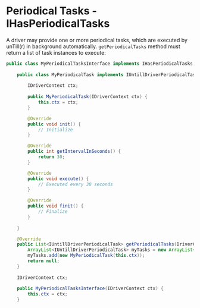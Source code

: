 # Periodical Tasks - IHasPeriodicalTasks

A driver may provide one or more periodical tasks, which are executed by unTill(r) in background automatically. `getPeriodicalTasks` method must return a list of task instances to execute:

```java
public class MyPeriodicalTasksInterface implements IHasPeriodicalTasks {
    
    public class MyPeriodicalTask implements IUntillDriverPeriodicalTask {
        
        IDriverContext ctx;
        
        public MyPeriodicalTask(IDriverContext ctx) {
            this.ctx = ctx;
        }

        @Override
        public void init() {
            // Initialize
        }

        @Override
        public int getIntervalInSeconds() {
            return 30;
        }

        @Override
        public void execute() {
            // Executed every 30 seconds
        }

        @Override
        public void finit() {
            // Finalize 
        }
        
    }

    @Override
    public List<IUntillDriverPeriodicalTask> getPeriodicalTasks(DriverConfiguration params) {
        ArrayList<IUntillDriverPeriodicalTask> myTasks = new ArrayList<>();
        myTasks.add(new MyPeriodicalTask(this.ctx));
        return null;
    }
    
    IDriverContext ctx;
    
    public MyPeriodicalTasksInterface(IDriverContext ctx) {
        this.ctx = ctx;
    }

```